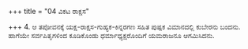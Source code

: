 +++
title = "04 ವಿಕಟ ರಾಕ್ಷಸ"

+++
4. ಆ ತಪೋವನಕ್ಕೆ ಯಕ್ಷ-ರಾಕ್ಷಸ-ಗುಹ್ಯಕ-ಕಿನ್ನರಗಣ ಸಹಿತ ಪುಷ್ಪಕ ವಿಮಾನದಲ್ಲಿ ಕುಬೇರನು ಬಂದನು. ಹಾಗೆಯೇ ಸರ್ವಪಿತೃಗಳಿಂದ ಕೂಡಿಕೊಂಡು ಧರ್ಮಾಧ್ಯಕ್ಷರೊಂದಿಗೆ ಯಮರಾಜನೂ ಆಗಮಿಸಿದನು.
